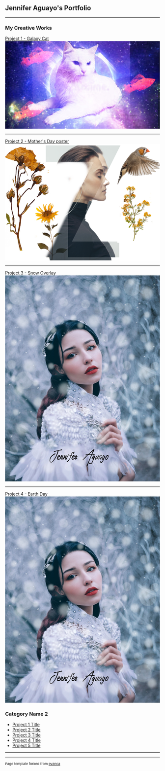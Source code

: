 ## Jennifer Aguayo's Portfolio

---

### My Creative Works 

[Project 1 - Galaxy Cat](/sample_page)
<img src="images/Galaxy Cat.jpg?raw=true"/>

---
[Project 2 - Mother's Day poster](/pdf/sample_presentation.pdf)
<img src="images/Mother's Day Poster by Jennifer Aguayo.png?raw=true"/>

---
[Project 3 - Snow Overlay](http://example.com/)
<img src="images/snow girl 2.jpg?raw=true"/>

---
[Project 4 - Earth Day](http://example.com/)
<img src="images/snow girl 2.jpg?raw=true"/>

### Category Name 2

- [Project 1 Title](http://example.com/)
- [Project 2 Title](http://example.com/)
- [Project 3 Title](http://example.com/)
- [Project 4 Title](http://example.com/)
- [Project 5 Title](http://example.com/)

---




---
<p style="font-size:11px">Page template forked from <a href="https://github.com/evanca/quick-portfolio">evanca</a></p>
<!-- Remove above link if you don't want to attibute -->
